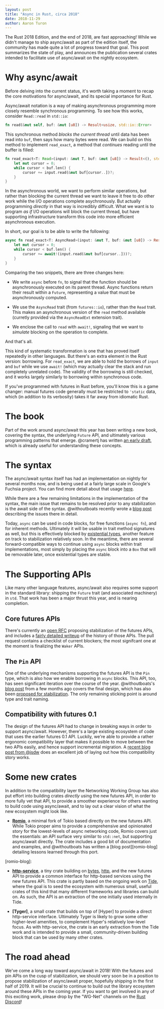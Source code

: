 ```yaml
---
layout: post
title: "Async in Rust, circa 2018"
date: 2018-11-29
author: Aaron Turon
---
```


The Rust 2018 Edition, and the end of 2018, are fast approaching! While we
didn't manage to ship async/await as part of the edition itself, the
community has made quite a lot of progress toward that goal. This post
summarizes the state of play, and announces the publication several crates
intended to facilitate use of async/await on the nightly ecosystem.

# Why async/await

Before delving into the current status, it's worth taking a moment to recap
the core motivations for async/await, and its special importance for Rust.

Async/await notation is a way of making asynchronous programming more
closely resemble synchronous programming. To see how this works, consider
`Read::read` in `std::io`:

```rust
fn read(&mut self, buf: &mut [u8]) -> Result<usize, std::io::Error>
```

This synchronous method *blocks the current thread* until data has been read
into `buf`, then says how many bytes were read. We can build on this method
to implement `read_exact`, a method that *continues* reading until the buffer
is filled:

```rust
fn read_exact<T: Read>(input: &mut T, buf: &mut [u8]) -> Result<(), std::io::Error> {
    let mut cursor = 0;
    while cursor < buf.len() {
        cursor += input.read(&mut buf[cursor..])?;
    }
}
```

In the asynchronous world, we want to perform similar operations, but rather
than blocking the current thread we want to leave it free to do other work
while the I/O operations complete asychronously. But actually programming
*directly* in that way is incredibly difficult. What we want is to program
*as if* I/O operations will block the current thread, but have supporting
infrastructure transform this code into more efficient asynchronous execution.

In short, our goal is to be able to write the following:

```rust
async fn read_exact<T: AsyncRead>(input: &mut T, buf: &mut [u8]) -> Result<(), std::io::Error> {
    let mut cursor = 0;
    while cursor < buf.len() {
        cursor += await!(input.read(&mut buf[cursor..]))?;
    }
}
```

Comparing the two snippets, there are three changes here:

- We write `async` before `fn`, to signal that the function should be
asynchronously executed on its parent thread. Async functions return
their result within a `Future`, representing a value that must be asynchronously
computed.

- We use the `AsyncRead` trait (from `futures::io`), rather than the
`Read` trait. This makes an asynchronous version of the `read` method
available (curretly provided via the `AsyncReadExt` extension trait).

- We enclose the call to `read` with `await!`, signaling that we want to
*simulate* blocking on the operation to complete.

And that's all.

This kind of systematic transformation is one that has proved itself
repeatedly in other languages. But there's an extra element in the Rust
version: borrowing. For `read_exact`, we are able to hold the borrows
of `input` and `buf` while we use `await!` (which may actually clear
the stack and run completely unrelated code). The validity of the
borrowing is still checked, and it works largely similarly to borrowing
within synchronous code.

If you've programmed with futures in Rust before, you'll know this is a
game changer: manual futures code generally must be restricted to `'static`
data, which (in addition to its verbosity) takes it far away from
idiomatic Rust.

# The book

Part of the work around async/await this year has been writing a new
book, covering the syntax, the underlying `Future` API, and ultimately
various programming patterns that emerge. @cramertj has written [an early
draft][apr], which is already useful for understanding these concepts.

[apr]: https://github.com/rust-lang-nursery/wg-net/blob/master/async-book/src/TOC.md

# The syntax

The async/await syntax itself has had an implementation on nightly for
several months now, and is being used at a fairly large scale in Google's
Fuchsia project. You can find more detail about that usage [here][fuchsia].

[fuchsia]: https://github.com/rust-lang/rfcs/pull/2592#issuecomment-438894347

While there are a few remaining limitations in the implementation of the syntax,
the main issue that remains to be resolved prior to any stabilization is the
await side of the syntax. @withoutboats recently wrote a [blog post][boats-syntax]
describing the issues there in detail.

Today, `async` can be used in code blocks, for free functions (`async fn`),
and for inherent methods. Ultimately it will be usable in trait method signatures
as well, but this is effectively blocked by [existential types], another
feature on track to stabilization relatively soon. In the meantime, there are
several forward-compatible ways to continue using `async` blocks within trait
implementations, most simply by placing the `async` block into a `Box` that
will be removable later, once existential types are stable.

[boats-syntax]: https://boats.gitlab.io/blog/post/await-syntax/
[existential types]: https://github.com/rust-lang/rfcs/pull/2071

# The Supporting APIs

Like many other language features, async/await also requires some support in the
standard library: shipping the `Future` trait (and associated machinery) in `std`.
That work has been a major thrust this year, and is nearing completion.

## Core futures APIs

There's currently an [open RFC][futures-rfc] proposing stabilization of the futures
APIs, and includes a [fairly detailed writeup][futures-history] of the history of
those APIs. The pull request contains a checklist of current blockers; the most
signifcant one at the moment is finalizing the `Waker` APIs.

[futures-history]: https://github.com/aturon/rfcs/blob/future/text/0000-futures.md#historical-context
[futures-rfc]: https://github.com/rust-lang/rfcs/pull/2592

## The `Pin` API

One of the underlying mechanisms supporting the futures API is the `Pin` type,
which is also how we enable borrowing in `async` blocks. This API, too, has seen
significant iteration over the course of the year. @withoutboats's [blog post][pin-final-api]
from a few months ago covers the final design, which has also been
[proposed for stabilization][pin-stabilization]. The only remaining sticking point
is around type and trait naming.

[pin-final-api]: https://boats.gitlab.io/blog/post/rethinking-pin/
[pin-stabilization]: https://github.com/rust-lang/rust/issues/55766

## Compatibility with futures 0.1

The design of the futures API had to change in breaking ways in order to support
async/await. However, there's a large existing ecosystem of code that uses the earlier
futures 0.1 API. Luckily, we're able to provide a rather ergonomic compatibility layer
that makes it possible to move between the two APIs easily, and hence support
incremental migration. A [recent blog post from @jsdw][futures-compat] does an excellent
job of laying out how this compatibility story works.

[futures-compat]: https://jsdw.me/posts/rust-asyncawait-preview/

# Some new crates

In addition to the compatibility layer the Networking Working Group has also put effort
into building crates *directly* using the new futures API, in order to more fully
vet that API, to provide a smoother experience for others wanting to build code using
async/await, and to lay out a clear vision of what the new ecosystem might look like.

- **[Romio][Romio-repo]**, a minimal fork of Tokio based directly on the new futures API. While
Tokio proper aims to provide a comprehensive and opinionated story for the lowest-levels
of async networking code, Romio covers just the essentials: an API surface very similar
to `std::net`, but supporting async/await directly. The crate includes a good bit of
documentation and examples, and @withoutboats has written a [blog post][romio-blog]
detailing lessons learned through this port.

[romio-repo]: https://github.com/withoutboats/romio
[romio-blog]:

- **[http-service]**, a tiny crate building on [bytes], [http], and the new futures API
to provide a common interface for http-based services using the new futures API. This crate
is partly based on the ongoing work on [Tide], where the goal is to seed the ecosystem
with numerous small, useful crates of this kind that many different frameworks and libraries
can build on. As such, the API is an extraction of the one initially used internally in Tide.

[bytes]: https://docs.rs/bytes/
[http]: https://docs.rs/http
[http-service]: https://docs.rs/http-service
[Tide]: https://github.com/rust-net-web/tide/

- **[Tyger]**, a small crate that builds on top of [Hyper] to provide a direct http-service
interface. Ultimately Tyger is likely to grow some other higher-level amenities, to complement
Hyper's relatively low-level focus. As with http-service, the crate is an early extraction
from the Tide work and is intended to provide a small, community-driven building block that
can be used by many other crates.

# The road ahead

We've come a long way toward async/await in 2018! With the futures and pin APIs on the cusp of stabilization, we should very soon be in a position to propose stabilization of async/await
proper, hopefully shipping in the first half of 2019. It will be crucial to continue to build
out the library ecosystem around these APIs in the coming year. If you want to get involved
in any of this exciting work, please drop by the "WG-Net" channels on the [Rust Discord]!

[Rust Discord]: https://discord.gg/rust-lang